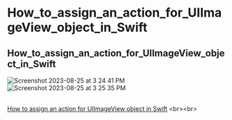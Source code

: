 # How_to_assign_an_action_for_UIImageView_object_in_Swift
## How_to_assign_an_action_for_UIImageView_object_in_Swift <br>
![Screenshot 2023-08-25 at 3 24 41 PM](https://github.com/Experimenters1/How_to_assign_an_action_for_UIImageView_object_in_Swift/assets/64000769/213693fc-e826-4dfa-bf22-c6a7e51f34c9) <br>
![Screenshot 2023-08-25 at 3 25 35 PM](https://github.com/Experimenters1/How_to_assign_an_action_for_UIImageView_object_in_Swift/assets/64000769/fb56185d-4513-4de6-aaa4-b9b3ac8d59c6)  <br> <br>

[How to assign an action for UIImageView object in Swift]([https://stackoverflow.com/questions/56718121/how-to-delete-swift-package-dependency-in-xcode-11](https://stackoverflow.com/questions/27880607/how-to-assign-an-action-for-uiimageview-object-in-swift)https://stackoverflow.com/questions/27880607/how-to-assign-an-action-for-uiimageview-object-in-swift) <br><br>





